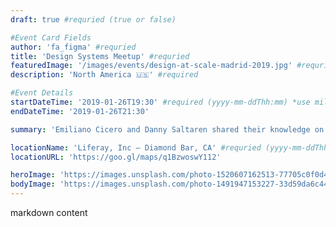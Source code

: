 ```yaml
---
draft: true #requried (true or false)

#Event Card Fields
author: 'fa_figma' #requried
title: 'Design Systems Meetup' #requried
featuredImage: '/images/events/design-at-scale-madrid-2019.jpg' #requried
description: 'North America 🇺🇸' #required

#Event Details
startDateTime: '2019-01-26T19:30' #required (yyyy-mm-ddThh:mm) *use military time
endDateTime: '2019-01-26T21:30'

summary: 'Emiliano Cicero and Danny Saltaren shared their knowledge on how to build a component library in Figma, and on processes, tools and learnings respectively.'

locationName: 'Liferay, Inc – Diamond Bar, CA' #requried (yyyy-mm-ddThh:mm)
locationURL: 'https://goo.gl/maps/q1BzwoswY112'

heroImage: 'https://images.unsplash.com/photo-1520607162513-77705c0f0d4a?ixlib=rb-1.2.1&ixid=eyJhcHBfaWQiOjEyMDd9&auto=format&fit=crop&w=1649&q=80'
bodyImage: 'https://images.unsplash.com/photo-1491947153227-33d59da6c448?ixlib=rb-1.2.1&ixid=eyJhcHBfaWQiOjEyMDd9&auto=format&fit=crop&w=2900&q=80'
---
```


markdown content